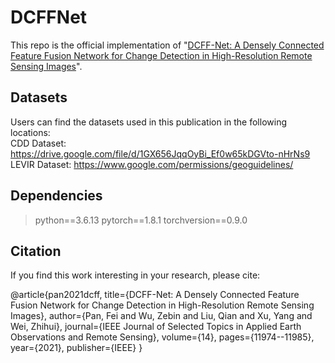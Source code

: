 # DCFFNet
This repo is the official implementation of "[DCFF-Net: A Densely Connected Feature Fusion Network for Change Detection in High-Resolution Remote Sensing Images](https://www.mdpi.com/2072-4292/14/13/3100)".
## Datasets
Users can find the datasets used in this publication in the following locations:  
CDD Dataset: https://drive.google.com/file/d/1GX656JqqOyBi_Ef0w65kDGVto-nHrNs9  
LEVIR Dataset: https://www.google.com/permissions/geoguidelines/  
## Dependencies
> python==3.6.13 pytorch==1.8.1 torchversion==0.9.0
## Citation
If you find this work interesting in your research, please cite:

@article{pan2021dcff,
  title={DCFF-Net: A Densely Connected Feature Fusion Network for Change Detection in High-Resolution Remote Sensing Images},
  author={Pan, Fei and Wu, Zebin and Liu, Qian and Xu, Yang and Wei, Zhihui},
  journal={IEEE Journal of Selected Topics in Applied Earth Observations and Remote Sensing},
  volume={14},
  pages={11974--11985},
  year={2021},
  publisher={IEEE}
}
